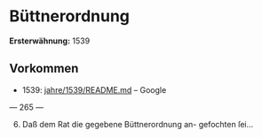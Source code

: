 # Büttnerordnung

**Ersterwähnung:** 1539

## Vorkommen
- 1539: [jahre/1539/README.md](../jahre/1539/README.md) – Google


— 265 —

6) Daß dem Rat die gegebene Büttnerordnung an-
gefochten ſei...

